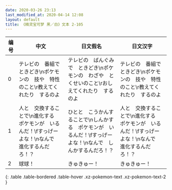 ```yaml
---
date: 2020-03-26 23:13
last_modified_at: 2020-04-14 12:08
layout: default
title: 《精灵宝可梦 黑／白》文本 2-105
---
```

| 编号 | 中文 | 日文假名 | 日文汉字 |
| ---- | ---- | ---- | --- |
| 0 | テレビの　番組で　ときどき\nポケモンの　技や　特性のこと\r教えてくれたり　するのよ | テレビの　ばんぐみで　ときどき\nポケモンの　わざや　とくせいのこと\rおしえてくれたり　するのよ | テレビの　番組で　ときどき\nポケモンの　技や　特性のこと\r教えてくれたり　するのよ |
| 1 | 人と　交換することで\n進化する　ポケモンが　いるんだ！\fすっげーよな！\nなんで　進化するんだろ！？ | ひとと　こうかんすることで\nしんかする　ポケモンが　いるんだ！\fすっげーよな！\nなんで　しんかするんだろ！？ | 人と　交換することで\n進化する　ポケモンが　いるんだ！\fすっげーよな！\nなんで　進化するんだろ！？ |
| 2 | 球球！ | きゅきゅー！ | きゅきゅー！ |
{: .table .table-bordered .table-hover .xz-pokemon-text .xz-pokemon-text-2 }